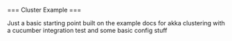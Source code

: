 === Cluster Example ===

Just a basic starting point built on the example docs for akka clustering with a cucumber integration test
and some basic config stuff